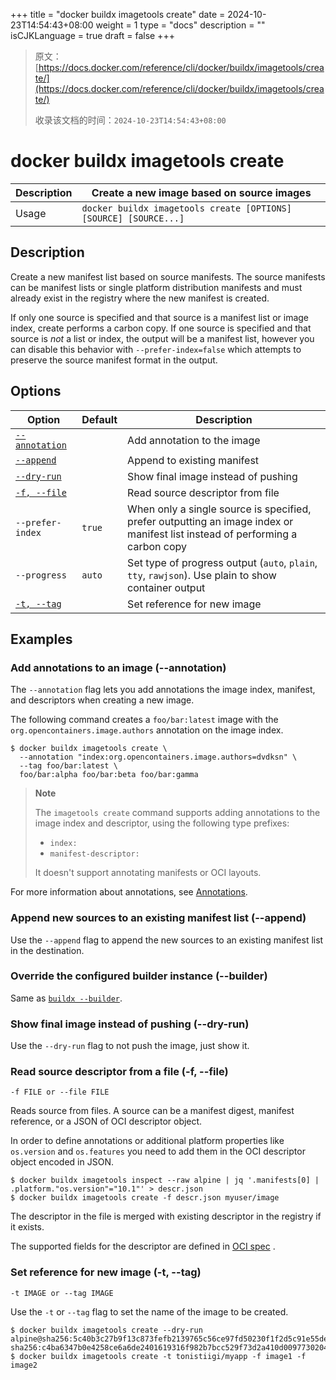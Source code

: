 +++
title = "docker buildx imagetools create"
date = 2024-10-23T14:54:43+08:00
weight = 1
type = "docs"
description = ""
isCJKLanguage = true
draft = false
+++

> 原文：[https://docs.docker.com/reference/cli/docker/buildx/imagetools/create/](https://docs.docker.com/reference/cli/docker/buildx/imagetools/create/)
>
> 收录该文档的时间：`2024-10-23T14:54:43+08:00`

# docker buildx imagetools create

| Description | Create a new image based on source images                    |
| :---------- | ------------------------------------------------------------ |
| Usage       | `docker buildx imagetools create [OPTIONS] [SOURCE] [SOURCE...]` |

## Description

Create a new manifest list based on source manifests. The source manifests can be manifest lists or single platform distribution manifests and must already exist in the registry where the new manifest is created.

If only one source is specified and that source is a manifest list or image index, create performs a carbon copy. If one source is specified and that source is *not* a list or index, the output will be a manifest list, however you can disable this behavior with `--prefer-index=false` which attempts to preserve the source manifest format in the output.

## Options

| Option                                                       | Default | Description                                                  |
| ------------------------------------------------------------ | ------- | ------------------------------------------------------------ |
| [`--annotation`](https://docs.docker.com/reference/cli/docker/buildx/imagetools/create/#annotation) |         | Add annotation to the image                                  |
| [`--append`](https://docs.docker.com/reference/cli/docker/buildx/imagetools/create/#append) |         | Append to existing manifest                                  |
| [`--dry-run`](https://docs.docker.com/reference/cli/docker/buildx/imagetools/create/#dry-run) |         | Show final image instead of pushing                          |
| [`-f, --file`](https://docs.docker.com/reference/cli/docker/buildx/imagetools/create/#file) |         | Read source descriptor from file                             |
| `--prefer-index`                                             | `true`  | When only a single source is specified, prefer outputting an image index or manifest list instead of performing a carbon copy |
| `--progress`                                                 | `auto`  | Set type of progress output (`auto`, `plain`, `tty`, `rawjson`). Use plain to show container output |
| [`-t, --tag`](https://docs.docker.com/reference/cli/docker/buildx/imagetools/create/#tag) |         | Set reference for new image                                  |

## Examples

### Add annotations to an image (--annotation)

The `--annotation` flag lets you add annotations the image index, manifest, and descriptors when creating a new image.

The following command creates a `foo/bar:latest` image with the `org.opencontainers.image.authors` annotation on the image index.



```console
$ docker buildx imagetools create \
  --annotation "index:org.opencontainers.image.authors=dvdksn" \
  --tag foo/bar:latest \
  foo/bar:alpha foo/bar:beta foo/bar:gamma
```

> **Note**
>
> The `imagetools create` command supports adding annotations to the image index and descriptor, using the following type prefixes:
>
> - `index:`
> - `manifest-descriptor:`
>
> It doesn't support annotating manifests or OCI layouts.

For more information about annotations, see [Annotations](https://docs.docker.com/build/building/annotations/).

### Append new sources to an existing manifest list (--append)

Use the `--append` flag to append the new sources to an existing manifest list in the destination.

### Override the configured builder instance (--builder)

Same as [`buildx --builder`](https://docs.docker.com/reference/cli/docker/buildx/#builder).

### Show final image instead of pushing (--dry-run)

Use the `--dry-run` flag to not push the image, just show it.

### Read source descriptor from a file (-f, --file)



```text
-f FILE or --file FILE
```

Reads source from files. A source can be a manifest digest, manifest reference, or a JSON of OCI descriptor object.

In order to define annotations or additional platform properties like `os.version` and `os.features` you need to add them in the OCI descriptor object encoded in JSON.



```console
$ docker buildx imagetools inspect --raw alpine | jq '.manifests[0] | .platform."os.version"="10.1"' > descr.json
$ docker buildx imagetools create -f descr.json myuser/image
```

The descriptor in the file is merged with existing descriptor in the registry if it exists.

The supported fields for the descriptor are defined in [OCI spec](https://github.com/opencontainers/image-spec/blob/master/descriptor.md#properties) .

### Set reference for new image (-t, --tag)



```text
-t IMAGE or --tag IMAGE
```

Use the `-t` or `--tag` flag to set the name of the image to be created.



```console
$ docker buildx imagetools create --dry-run alpine@sha256:5c40b3c27b9f13c873fefb2139765c56ce97fd50230f1f2d5c91e55dec171907 sha256:c4ba6347b0e4258ce6a6de2401619316f982b7bcc529f73d2a410d0097730204
$ docker buildx imagetools create -t tonistiigi/myapp -f image1 -f image2
```
